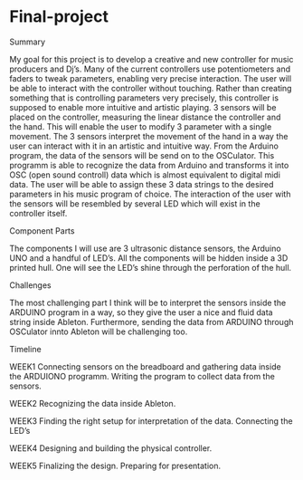 # Final-project
Summary

My goal for this project is to develop a creative and new controller for music producers and Dj’s. Many of the current controllers use potentiometers and faders to tweak parameters, enabling very precise interaction.   The user will be able to interact with the controller without touching. Rather than creating something that is controlling parameters very precisely, this controller is supposed to enable more intuitive and artistic playing. 
3 sensors will be placed on the controller, measuring the linear distance the controller and the hand. This will enable the user to modify 3 parameter with a single movement. The 3 sensors interpret the movement of the hand in a way the user can interact with it in an artistic and intuitive way.  From the Arduino program, the data of the sensors will be send on to the OSCulator. This programm is able to recognize the data from Arduino and transforms it into OSC (open sound controll) data which is almost equivalent to digital midi data.  The user will be able to assign these 3 data strings to the desired parameters in his music program of choice.
The interaction of the user with the sensors will be resembled by several LED which will exist in the controller itself. 

Component Parts

The components I will use are 3 ultrasonic distance sensors, the Arduino UNO and a handful of LED’s. All the components will be hidden inside a 3D printed hull. One will see the LED’s shine through the perforation of the hull. 

Challenges

The most challenging part I think will be to interpret the sensors inside the ARDUINO program in a way, so they give the user a nice and fluid data string inside Ableton. 
Furthermore, sending the data from ARDUINO through OSCulator innto Ableton will be challenging too. 

Timeline

WEEK1
Connecting sensors on the breadboard and gathering data inside the ARDUIONO programm.
Writing the program to collect data from the sensors.

WEEK2
Recognizing the data inside Ableton. 

WEEK3
Finding the right setup for interpretation of the data. 
Connecting the LED’s

WEEK4 
Designing and building  the physical controller.

WEEK5 
Finalizing the design. 
Preparing for presentation.
